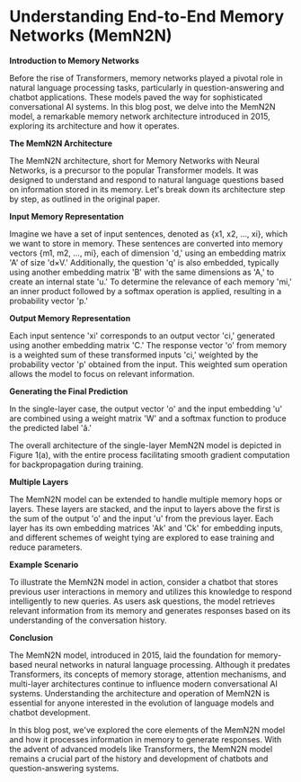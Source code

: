 # Understanding End-to-End Memory Networks (MemN2N)

**Introduction to Memory Networks**

Before the rise of Transformers, memory networks played a pivotal role in natural language processing tasks, particularly in question-answering and chatbot applications. These models paved the way for sophisticated conversational AI systems. In this blog post, we delve into the MemN2N model, a remarkable memory network architecture introduced in 2015, exploring its architecture and how it operates.

**The MemN2N Architecture**

The MemN2N architecture, short for Memory Networks with Neural Networks, is a precursor to the popular Transformer models. It was designed to understand and respond to natural language questions based on information stored in its memory. Let's break down its architecture step by step, as outlined in the original paper.

**Input Memory Representation**

Imagine we have a set of input sentences, denoted as {x1, x2, ..., xi}, which we want to store in memory. These sentences are converted into memory vectors {m1, m2, ..., mi}, each of dimension 'd,' using an embedding matrix 'A' of size 'd×V.' Additionally, the question 'q' is also embedded, typically using another embedding matrix 'B' with the same dimensions as 'A,' to create an internal state 'u.' To determine the relevance of each memory 'mi,' an inner product followed by a softmax operation is applied, resulting in a probability vector 'p.'

**Output Memory Representation**

Each input sentence 'xi' corresponds to an output vector 'ci,' generated using another embedding matrix 'C.' The response vector 'o' from memory is a weighted sum of these transformed inputs 'ci,' weighted by the probability vector 'p' obtained from the input. This weighted sum operation allows the model to focus on relevant information.

**Generating the Final Prediction**

In the single-layer case, the output vector 'o' and the input embedding 'u' are combined using a weight matrix 'W' and a softmax function to produce the predicted label 'â.'

The overall architecture of the single-layer MemN2N model is depicted in Figure 1(a), with the entire process facilitating smooth gradient computation for backpropagation during training.

**Multiple Layers**

The MemN2N model can be extended to handle multiple memory hops or layers. These layers are stacked, and the input to layers above the first is the sum of the output 'o' and the input 'u' from the previous layer. Each layer has its own embedding matrices 'Ak' and 'Ck' for embedding inputs, and different schemes of weight tying are explored to ease training and reduce parameters.

**Example Scenario**

To illustrate the MemN2N model in action, consider a chatbot that stores previous user interactions in memory and utilizes this knowledge to respond intelligently to new queries. As users ask questions, the model retrieves relevant information from its memory and generates responses based on its understanding of the conversation history.

**Conclusion**

The MemN2N model, introduced in 2015, laid the foundation for memory-based neural networks in natural language processing. Although it predates Transformers, its concepts of memory storage, attention mechanisms, and multi-layer architectures continue to influence modern conversational AI systems. Understanding the architecture and operation of MemN2N is essential for anyone interested in the evolution of language models and chatbot development.

In this blog post, we've explored the core elements of the MemN2N model and how it processes information in memory to generate responses. With the advent of advanced models like Transformers, the MemN2N model remains a crucial part of the history and development of chatbots and question-answering systems.
